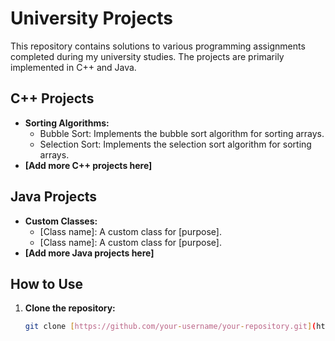 # University Projects

This repository contains solutions to various programming assignments completed during my university studies. 
The projects are primarily implemented in C++ and Java.

## C++ Projects
* **Sorting Algorithms:**
    * Bubble Sort: Implements the bubble sort algorithm for sorting arrays.
    * Selection Sort: Implements the selection sort algorithm for sorting arrays.
* **[Add more C++ projects here]**

## Java Projects
* **Custom Classes:**
    * [Class name]: A custom class for [purpose].
    * [Class name]: A custom class for [purpose].
* **[Add more Java projects here]**

## How to Use
1. **Clone the repository:**
   ```bash
   git clone [https://github.com/your-username/your-repository.git](https://github.com/your-username/your-repository.git)
